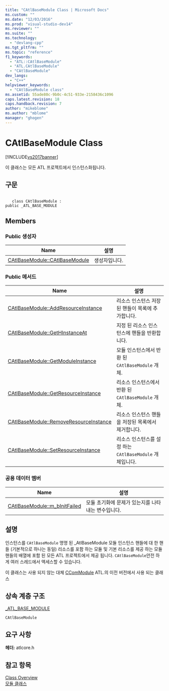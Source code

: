 ```yaml
---
title: "CAtlBaseModule Class | Microsoft Docs"
ms.custom: ""
ms.date: "12/03/2016"
ms.prod: "visual-studio-dev14"
ms.reviewer: ""
ms.suite: ""
ms.technology: 
  - "devlang-cpp"
ms.tgt_pltfrm: ""
ms.topic: "reference"
f1_keywords: 
  - "ATL::CAtlBaseModule"
  - "ATL.CAtlBaseModule"
  - "CAtlBaseModule"
dev_langs: 
  - "C++"
helpviewer_keywords: 
  - "CAtlBaseModule class"
ms.assetid: 55ade80c-9b0c-4c51-933e-2158436c1096
caps.latest.revision: 18
caps.handback.revision: 7
author: "mikeblome"
ms.author: "mblome"
manager: "ghogen"
---
```

# CAtlBaseModule Class
[!INCLUDE[vs2017banner](../../assembler/inline/includes/vs2017banner.md)]

이 클래스는 모든 ATL 프로젝트에서 인스턴스화됩니다.  
  
## 구문  
  
```  
  
   class CAtlBaseModule :  
public _ATL_BASE_MODULE  
```  
  
## Members  
  
### Public 생성자  
  
|Name|설명|  
|----------|--------|  
|[CAtlBaseModule::CAtlBaseModule](../Topic/CAtlBaseModule::CAtlBaseModule.md)|생성자입니다.|  
  
### Public 메서드  
  
|Name|설명|  
|----------|--------|  
|[CAtlBaseModule::AddResourceInstance](../Topic/CAtlBaseModule::AddResourceInstance.md)|리소스 인스턴스 저장된 핸들이 목록에 추가합니다.|  
|[CAtlBaseModule::GetHInstanceAt](../Topic/CAtlBaseModule::GetHInstanceAt.md)|지정 된 리소스 인스턴스에 핸들을 반환합니다.|  
|[CAtlBaseModule::GetModuleInstance](../Topic/CAtlBaseModule::GetModuleInstance.md)|모듈 인스턴스에서 반환 된 `CAtlBaseModule` 개체.|  
|[CAtlBaseModule::GetResourceInstance](../Topic/CAtlBaseModule::GetResourceInstance.md)|리소스 인스턴스에서 반환 된 `CAtlBaseModule` 개체.|  
|[CAtlBaseModule::RemoveResourceInstance](../Topic/CAtlBaseModule::RemoveResourceInstance.md)|리소스 인스턴스 핸들을 저장된 목록에서 제거합니다.|  
|[CAtlBaseModule::SetResourceInstance](../Topic/CAtlBaseModule::SetResourceInstance.md)|리소스 인스턴스를 설정 하는 `CAtlBaseModule` 개체입니다.|  
  
### 공용 데이터 멤버  
  
|Name|설명|  
|----------|--------|  
|[CAtlBaseModule::m\_bInitFailed](../Topic/CAtlBaseModule::m_bInitFailed.md)|모듈 초기화에 문제가 있는지를 나타내는 변수입니다.|  
  
## 설명  
 인스턴스를 `CAtlBaseModule` 명명 된 \_AtlBaseModule 모듈 인스턴스 핸들에 대 한 핸들 \(기본적으로 하나는 동일\) 리소스를 포함 하는 모듈 및 기본 리소스를 제공 하는 모듈 핸들의 배열에 포함 된 모든 ATL 프로젝트에서 제공 됩니다.  `CAtlBaseModule`안전 하 게 여러 스레드에서 액세스할 수 있습니다.  
  
 이 클래스는 사용 되지 않는 대체  [CComModule](../../atl/reference/ccommodule-class.md) ATL.의 이전 버전에서 사용 되는 클래스  
  
## 상속 계층 구조  
 [\_ATL\_BASE\_MODULE](../Topic/_ATL_BASE_MODULE.md)  
  
 `CAtlBaseModule`  
  
## 요구 사항  
 **헤더:** atlcore.h  
  
## 참고 항목  
 [Class Overview](../../atl/atl-class-overview.md)   
 [모듈 클래스](../../atl/atl-module-classes.md)